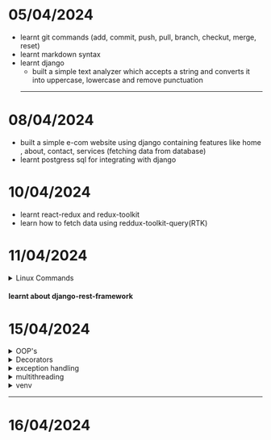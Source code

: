 # 05/04/2024

- learnt git commands (add, commit, push, pull, branch, checkut, merge, reset)
- learnt markdown syntax
- learnt django
    - built a simple text analyzer which accepts a string and converts it into uppercase, lowercase and remove punctuation 
  ---
  
# 08/04/2024

- built a simple e-com website using django containing features like home , about, contact, services (fetching data from database)
- learnt postgress sql for integrating with django 
  

# 10/04/2024

- learnt react-redux and redux-toolkit
- learn how to fetch data using reddux-toolkit-query(RTK)
  
# 11/04/2024
  <details>
  <summary>Linux Commands</summary>

  ## File Operations

  - **ls**: List files and directories.
  - **Options**: `-l` (Long format listing), `-a` (Include hidden files), `-h` (Human-readable file sizes).
  - **Examples**: `ls -l`, `ls -a`, `ls -lh`.

  - **cd**: Change directory.
  - **Examples**: `cd /path`.

  - **pwd**: Print current working directory.
  - **Examples**: `pwd`.

  - **mkdir**: Create a new directory.
  - **Examples**: `mkdir my_directory`.

  - **rm**: Remove files and directories.
  - **Options**: `-r` (Remove directories recursively), `-f` (Force removal without confirmation).
  - **Examples**: `rm file.txt`, `rm -r my_directory`, `rm -f file.txt`.

  - **cp**: Copy files and directories.
  - **Options**: `-r`
  - **Examples**: `cp -r directory destination`, `cp file.txt destination`.

  - **mv**: Move/rename files and directories.
  - **Examples**: `mv file.txt new_name.txt`, `mv file.txt directory`.

  - **touch**: Create an empty file or update file timestamps.
  - **Examples**: `touch file.txt`.

  - **cat**: View the contents of a file.
  - **Examples**: `cat file.txt`.

  - **head**: Display the first few lines of a file.
  - **Options**: `-n` (Specify the number of lines to display).
  - **Examples**: `head file.txt`

  - **tail**: Display the last few lines of a file.
  - **Options**: `-n` (Specify the number of lines to display).
  - **Examples**: `tail file.txt`

  - **ln**: Create links between files.
  - **Options**: `-s` (Create symbolic (soft) links).
  - **Examples**: `ln -s source_file link_name`.

  - **find**: Search for files and directories.
  - **Options**: `-name`  `-type` 
  - **Examples**: `find /path -name "*.txt"`.

  ## File Permission Commands

  - **chmod**: Change file permissions.
  - **Options**: `u` (User/owner permissions), `g` (Group permissions)

  - **umask**: Set default file permissions.
  - **Examples**: `umask 022`.

  ## File Compression and Archiving Commands

  - **gzip**: Compress files.
  - **Examples**: `gzip file.txt`.

  - **zip**: Create compressed zip archives.
  - **Examples**: `zip archive.zip file1.txt file2.txt`.

  </details>
  
#### learnt about django-rest-framework

# 15/04/2024
  <details>
  <summary>OOP's</summary>

  ## Class and Object

  ```python
  class Car:
      total_calls = 0
      
      def __init__(self, model, brand):
          self.model = model
          self.brand = brand
          Car.total_calls += 1

      def __str__(self):
          return f"Model -> {self.model} & Brand -> {self.brand}, {Car.total_calls}"

  Maruti = Car("maruti", "new")
  print(Maruti)
  ```
  ## Inheritance
  ``` python
  class ElectricCar(Car):
      def __init__(self, model, brand, battery):
          super().__init__(model, brand)
          self.battery = battery
      
      def __str__(self):
          return f'Model->{self.model} , Brand->{self.brand} , Battery->{self.battery}, {Car.total_calls}'
      
  ec = ElectricCar("ola", "good", "85kwh")
  print(ec)
  ```

  ## Encapsulation
  ``` python
  class Employee:
      def __init__(self, name, salary):
          self.name = name
          self.__salary = salary  # private 

      def __str__(self):
          return f"Employee Name->{self.name} and salary->{self.__salary}" 
      
      def get_salary(self):
          return self.__salary
      
      def set_salary(self, salary):
          self.__salary = salary

  satyam = Employee("satyam", "10l")
  print(satyam)    

  print(satyam.get_salary())
  ```
  ## Static Methods
  ```python
  class Laptop:
      def __init__(self, brand):
          self.brand = brand

      @staticmethod
      def use():
          return f"Laptops are used for educational purposes"
      
      def __str__(self):
          return self.brand

  lenovo = Laptop("Lenovo")
  apple = Laptop("Apple")
  print(lenovo.use())  # Accessed through objects
  print(apple.use())   # Accessed through objects
  print(Laptop.use())  # Accessed through classes

  ```
  </details>


  <details>
  <summary>Decorators</summary>

  ## Timing Function

  ```python
  import time

  def toll(func):
      def wrapper():
          start = time.time()
          print("Before called")
          result = func()
          print("After called")
          end = time.time()
          print(f"{func.__name__} ran in {end-start}")
          return result
      return wrapper

  @toll
  def running_function():
      print("I am called")
      time.sleep(3)

  running_function()
  ```

  ## Debug function
  ``` python 
  def debug(func):
      def wrapper(*args, **kwargs):
          args_value = (",").join(args)
          kw_args = (',').join(f" {k}->{v}" for k, v in kwargs.items())
          print(f"calling {func.__name__} with args {args_value} and kwargs {kw_args}")
          result = func(*args, **kwargs)
          return result
      return wrapper

  @debug
  def database(name, description, use="development", db="database"):
      print("database is called")

  database("mongodb", "sql", use="development", db="database")

  ```
  </details>

  <details>
  <summary>exception handling</summary>

  ```python
  try:
      print('Resource opened')
      x=int(input("Enter 1st number b/w 1 to 100->"))
      if(x<1 or x>100):
          raise ValueError("number must be b/w 1 to 100->")
      y=int(input("Enter 2nd number"))
      z=x/y
      print(f"division{z}")
  except Exception as e:
      print(e)
  finally:
      print("Resource closed")
  ```

  </details>

  <details>
  <summary>multithreading</summary>

  ## Using `Thread` class

  ```python
  from threading import Thread
  from time import sleep, perf_counter

  class Employee(Thread):
      def run(self):
          for i in range(3):
              print("joined")
              sleep(2)

  class Salary(Thread):
      def run(self):
          for i in range(3):
              print("salary")
              sleep(1)

  t1 = Employee()
  t2 = Salary()

  start = perf_counter()
  t1.start()
  t2.start()

  t1.join()
  t2.join()
  end = perf_counter()

  print(f"Execution time: {end - start}")
  print("Main thread work")
  ```

  ## Using Thread with target function
  ```python
  def running(seconds):
      print(f"Sleeping for {seconds} seconds")
      sleep(seconds)

  start = perf_counter()

  t1 = Thread(target=running, args=[2])
  t2 = Thread(target=running, args=[3])
  t3 = Thread(target=running, args=[1])

  t1.start()
  t2.start()
  t3.start()

  t1.join()
  t2.join()
  t3.join()

  end = perf_counter()
  print(f"Execution time: {end - start}")

  ```

  ## Using concurrent.futures.ThreadPoolExecutor
  ```python
  from concurrent.futures import ThreadPoolExecutor
  from time import sleep, perf_counter

  def running(seconds):
      print(f"Sleeping for {seconds} seconds")
      sleep(seconds)
      return seconds

  with ThreadPoolExecutor(max_workers=1) as executor:
      thread1 = executor.submit(running, 3)
      print(thread1.result())

  with ThreadPoolExecutor(max_workers=1) as executor:
      thread2 = executor.submit(running, 2)
      print(thread2.result())

  with ThreadPoolExecutor(max_workers=1) as executor:
      thread3 = executor.submit(running, 1)
      print(thread3.result())

  ```

  ## Using concurrent.futures.ThreadPoolExecutor with map

  ```python
  from concurrent.futures import ThreadPoolExecutor
  from time import sleep, perf_counter

  def running(seconds):
      print(f"Sleeping for {seconds} seconds")
      sleep(seconds)
      return seconds

  l = [3, 2, 1]

  with ThreadPoolExecutor() as executor:
      start = perf_counter()
      results = executor.map(running, l)
      for result in results:
          print(result)
      end = perf_counter()
      print(f"Time for execution: {end - start}")

  ```
  </details>

  <details>
  <summary> venv </summary>

  ## Install venv
  - pip install virtualenv

  ## Create venv
  - python3 -m venv .venv

  ## Workon .venv
  - source .venv/bin/activate

  ## Install packages in venv
  - pip install django

  ## Display list of packages installed
  - pip freeze

  ## Make requirements.txt of installed packages
  - pip freeaze>requirements.txt

  ## Install packages from requiremnts.txt
  - pip install -r requirements.txt

  ## Deactivate venv
  - deactivate
  </details>


---

# 16/04/2024


